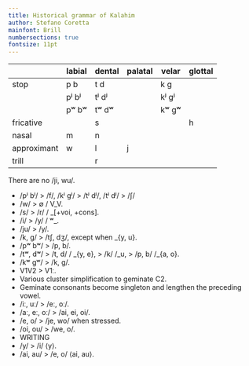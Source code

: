 ```yaml
---
title: Historical grammar of Kalahim
author: Stefano Coretta
mainfont: Brill
numbersections: true
fontsize: 11pt
---
```


|             | labial | dental | palatal | velar | glottal |
|-------------|--------|--------|---------|-------|---------|
| stop        | p b    | t d    |         | k g   |         |
|             | pʲ bʲ  | tʲ dʲ  |         | kʲ gʲ |         |
|             | pʷ bʷ  | tʷ dʷ  |         | kʷ gʷ |         |
| fricative   |        | s      |         |       | h       |
| nasal       | m      | n      |         |       |         |
| approximant | w      | l      | j       |       |         |
| trill       |        | r      |         |       |         |

There are no /ji, wu/.

* /pʲ bʲ/ > /f/, /kʲ gʲ/ > /tʲ dʲ/, /tʲ dʲ/ > /ʃ/
* /w/ > ∅ / V\_V.
* /s/ > /r/ / \_[+voi, +cons].
* /i/ > /y/ / ʷ\_.
* /ju/ > /y/.
* /k, g/ > /tʃ, dʒ/, except when \_{y, u}.
* /pʷ bʷ/ > /p, b/.
* /tʷ, dʷ/ > /t, d/ / \_{y, e}, > /k/ /\_u, > /p, b/ /\_{a, o}.
* /kʷ gʷ/ > /k, g/.
* V1V2 > V1ː.
* Various cluster simplification to geminate C2.
* Geminate consonants become singleton and lengthen the preceding vowel.
* /iː, uː/ > /eː, oː/.
* /aː, eː, oː/ > /ai, ei, oi/.
* /e, o/ > /je, wo/ when stressed.
* /oi, ou/ > /we, o/.
* WRITING
* /y/ > /i/ ⟨y⟩.
* /ai, au/ > /e, o/ ⟨ai, au⟩.
